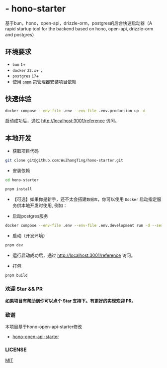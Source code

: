 #  - hono-starter


基于bun，hono，open-api，drizzle-orm，postgres的后台快速启动器（A rapid startup tool for the backend based on hono, open-api, drizzle-orm and postgres）

## 环境要求

- `bun` `1`+
- `docker` `22.x`+ ，
- `postgres` `17`+
- 使用 [`pnpm`](https://pnpm.io/zh/) 包管理器安装项目依赖


## 快速体验

```bash
docker compose --env-file .env --env-file .env.production up -d
```

启动成功后，通过 <http://localhost:3001/reference> 访问。


## 本地开发

- 获取项目代码

```bash
git clone git@github.com:WuZhangTing/hono-starter.git
```

- 安装依赖

```bash
cd hono-starter

pnpm install
```

- 【可选】如果你是新手，还不太会搭建`数据库`，你可以使用 `Docker` 启动指定服务供本地开发时使用, 例如：

- 启动postgres服务
```bash
docker compose --env-file .env --env-file .env.development run -d --service-ports postgres
```

 - 启动（开发环境）

```bash
pnpm dev
```

- 运行启动成功后，通过 <http://localhost:3001/reference> 访问。

- 打包

```bash
pnpm build
```

### 欢迎 Star && PR

**如果项目有帮助到你可以点个 Star 支持下。有更好的实现欢迎 PR。**



### 致谢
本项目基于hono-open-api-starter修改

- [hono-open-api-starter](https://github.com/w3cj/hono-open-api-starter)

### LICENSE

[MIT](LICENSE)